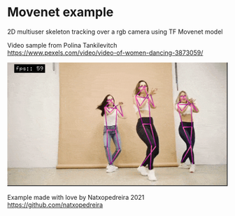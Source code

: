 # Movenet example

2D multiuser skeleton tracking over a rgb camera using TF Movenet model

Video sample from Polina Tankilevitch  
https://www.pexels.com/video/video-of-women-dancing-3873059/


![](assets/sample.gif)


Example made with love by Natxopedreira 2021  
https://github.com/natxopedreira